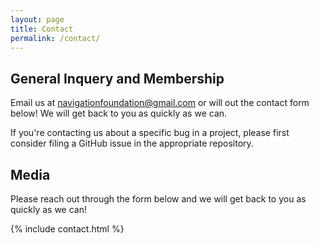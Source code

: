 ```yaml
---
layout: page
title: Contact
permalink: /contact/
---
```



## General Inquery and Membership

Email us at <a href="mailto:navigationfoundation@gmail.com">navigationfoundation@gmail.com</a> or will out the contact form below! We will get back to you as quickly as we can.

If you're contacting us about a specific bug in a project, please first consider filing a GitHub issue in the appropriate repository.

## Media

Please reach out through the form below and we will get back to you as quickly as we can!

{% include contact.html %}
